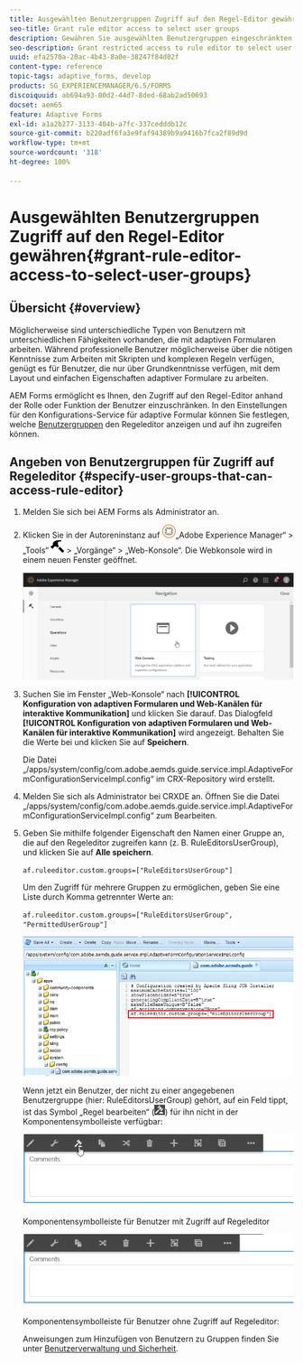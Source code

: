 ```yaml
---
title: Ausgewählten Benutzergruppen Zugriff auf den Regel-Editor gewähren
seo-title: Grant rule editor access to select user groups
description: Gewähren Sie ausgewählten Benutzergruppen eingeschränkten Zugriff auf den Regel-Editor.
seo-description: Grant restricted access to rule editor to select user groups.
uuid: efa2570a-20ac-4b43-8a0e-38247f84d02f
content-type: reference
topic-tags: adaptive_forms, develop
products: SG_EXPERIENCEMANAGER/6.5/FORMS
discoiquuid: ab694a93-00d2-44d7-8ded-68ab2ad50693
docset: aem65
feature: Adaptive Forms
exl-id: a1a2b277-3133-404b-a7fc-337cedddb12c
source-git-commit: b220adf6fa3e9faf94389b9a9416b7fca2f89d9d
workflow-type: tm+mt
source-wordcount: '318'
ht-degree: 100%

---
```


# Ausgewählten Benutzergruppen Zugriff auf den Regel-Editor gewähren{#grant-rule-editor-access-to-select-user-groups}

## Übersicht {#overview}

Möglicherweise sind unterschiedliche Typen von Benutzern mit unterschiedlichen Fähigkeiten vorhanden, die mit adaptiven Formularen arbeiten. Während professionelle Benutzer möglicherweise über die nötigen Kenntnisse zum Arbeiten mit Skripten und komplexen Regeln verfügen, genügt es für Benutzer, die nur über Grundkenntnisse verfügen, mit dem Layout und einfachen Eigenschaften adaptiver Formulare zu arbeiten.

AEM Forms ermöglicht es Ihnen, den Zugriff auf den Regel-Editor anhand der Rolle oder Funktion der Benutzer einzuschränken. In den Einstellungen für den Konfigurations-Service für adaptive Formular können Sie festlegen, welche [Benutzergruppen](/help/sites-administering/security.md) den Regeleditor anzeigen und auf ihn zugreifen können.

## Angeben von Benutzergruppen für Zugriff auf Regeleditor {#specify-user-groups-that-can-access-rule-editor}

1. Melden Sie sich bei AEM Forms als Administrator an.
1. Klicken Sie in der Autoreninstanz auf ![adobeexperiencemanager](assets/adobeexperiencemanager.png)„Adobe Experience Manager“ > „Tools“ ![hammer](assets/hammer.png) > „Vorgänge“ > „Web-Konsole“. Die Webkonsole wird in einem neuen Fenster geöffnet.

   ![1–2](assets/1-2.png)

1. Suchen Sie im Fenster „Web-Konsole“ nach **[!UICONTROL Konfiguration von adaptiven Formularen und Web-Kanälen für interaktive Kommunikation]** und klicken Sie darauf. Das Dialogfeld **[!UICONTROL Konfiguration von adaptiven Formularen und Web-Kanälen für interaktive Kommunikation]** wird angezeigt. Behalten Sie die Werte bei und klicken Sie auf **Speichern**.

   Die Datei „/apps/system/config/com.adobe.aemds.guide.service.impl.AdaptiveFormConfigurationServiceImpl.config“ im CRX-Repository wird erstellt.

1. Melden Sie sich als Administrator bei CRXDE an. Öffnen Sie die Datei „/apps/system/config/com.adobe.aemds.guide.service.impl.AdaptiveFormConfigurationServiceImpl.config“ zum Bearbeiten.
1. Geben Sie mithilfe folgender Eigenschaft den Namen einer Gruppe an, die auf den Regeleditor zugreifen kann (z. B. RuleEditorsUserGroup), und klicken Sie auf **Alle speichern**.

   `af.ruleeditor.custom.groups=["RuleEditorsUserGroup"]`

   Um den Zugriff für mehrere Gruppen zu ermöglichen, geben Sie eine Liste durch Komma getrennter Werte an:

   `af.ruleeditor.custom.groups=["RuleEditorsUserGroup", "PermittedUserGroup"]`

   ![Benutzer erstellen](assets/create_user_new.png)

   Wenn jetzt ein Benutzer, der nicht zu einer angegebenen Benutzergruppe (hier: RuleEditorsUserGroup) gehört, auf ein Feld tippt, ist das Symbol „Regel bearbeiten“ (![edit-rules1](assets/edit-rules1.png)) für ihn nicht in der Komponentensymbolleiste verfügbar:

   ![componentstoolbarwithre](assets/componentstoolbarwithre.png)

   Komponentensymbolleiste für Benutzer mit Zugriff auf Regeleditor

   ![componentstoolbarwithoutre](assets/componentstoolbarwithoutre.png)

   Komponentensymbolleiste für Benutzer ohne Zugriff auf Regeleditor:

   Anweisungen zum Hinzufügen von Benutzern zu Gruppen finden Sie unter [Benutzerverwaltung und Sicherheit](/help/sites-administering/security.md).
